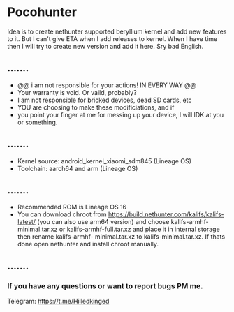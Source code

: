 # Pocohunter
Idea is to create nethunter supported beryllium kernel and add new features to it. But I can't give ETA when I add releases to kernel. When I have time then I will try to create new version and add it here. Sry bad English.

## .......
* @@ i am not responsible for your actions! IN EVERY WAY @@
* Your warranty is void. Or vaild, probably?
* I am not responsible for bricked devices, dead SD cards, etc
* YOU are choosing to make these modificiations, and if 
* you point your finger at me for messing up your device, I will IDK at you or something.
## .......


* Kernel source: android_kernel_xiaomi_sdm845 (Lineage OS)
* Toolchain: aarch64 and arm (Lineage OS)

## .......
*  Recommended ROM is Lineage OS 16
*  You can download chroot from https://build.nethunter.com/kalifs/kalifs-latest/
  (you can also use arm64 version) and choose kalifs-armhf-minimal.tar.xz or kalifs-armhf-full.tar.xz and place it in internal storage then rename kalifs-armhf-   minimal.tar.xz to kalifs-minimal.tar.xz. If thats done open nethunter and install chroot manually.
## .......

### If you have any questions or want to report bugs PM me.
Telegram: https://t.me/Hilledkinged
